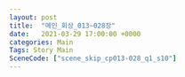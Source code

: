 ```yaml
---
layout: post
title:  "메인_회상_013~028장"
date:   2021-03-29 17:00:00 +0000
categories: Main
Tags: Story Main
SceneCode: ["scene_skip_cp013-028_q1_s10"]
---
```

